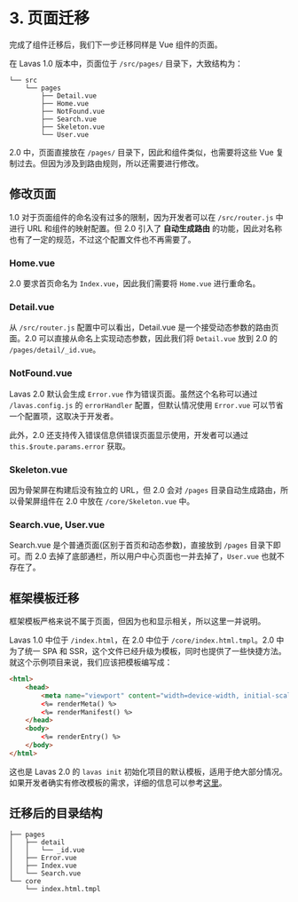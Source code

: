 # 3. 页面迁移

完成了组件迁移后，我们下一步迁移同样是 Vue 组件的页面。

在 Lavas 1.0 版本中，页面位于 `/src/pages/` 目录下，大致结构为：

```
└── src
    └── pages
        ├── Detail.vue
        ├── Home.vue
        ├── NotFound.vue
        ├── Search.vue
        ├── Skeleton.vue
        └── User.vue
```

2.0 中，页面直接放在 `/pages/` 目录下，因此和组件类似，也需要将这些 Vue 复制过去。但因为涉及到路由规则，所以还需要进行修改。

## 修改页面

1.0 对于页面组件的命名没有过多的限制，因为开发者可以在 `/src/router.js` 中进行 URL 和组件的映射配置。但 2.0 引入了 __自动生成路由__ 的功能，因此对名称也有了一定的规范，不过这个配置文件也不再需要了。

### Home.vue

2.0 要求首页命名为 `Index.vue`，因此我们需要将 `Home.vue` 进行重命名。

### Detail.vue

从 `/src/router.js` 配置中可以看出，Detail.vue 是一个接受动态参数的路由页面。2.0 可以直接从命名上实现动态参数，因此我们将 `Detail.vue` 放到 2.0 的 `/pages/detail/_id.vue`。

### NotFound.vue

Lavas 2.0 默认会生成 `Error.vue` 作为错误页面。虽然这个名称可以通过 `/lavas.config.js` 的 `errorHandler` 配置，但默认情况使用 `Error.vue` 可以节省一个配置项，这取决于开发者。

此外，2.0 还支持传入错误信息供错误页面显示使用，开发者可以通过 `this.$route.params.error` 获取。

### Skeleton.vue

因为骨架屏在构建后没有独立的 URL，但 2.0 会对 `/pages` 目录自动生成路由，所以骨架屏组件在 2.0 中放在 `/core/Skeleton.vue` 中。

### Search.vue, User.vue

Search.vue 是个普通页面(区别于首页和动态参数)，直接放到 `/pages` 目录下即可。而 2.0 去掉了底部通栏，所以用户中心页面也一并去掉了，`User.vue` 也就不存在了。

## 框架模板迁移

框架模板严格来说不属于页面，但因为也和显示相关，所以这里一并说明。

Lavas 1.0 中位于 `/index.html`，在 2.0 中位于 `/core/index.html.tmpl`。2.0 中为了统一 SPA 和 SSR，这个文件已经升级为模板，同时也提供了一些快捷方法。就这个示例项目来说，我们应该把模板编写成：

```html
<html>
    <head>
        <meta name="viewport" content="width=device-width, initial-scale=1">
        <%= renderMeta() %>
        <%= renderManifest() %>
    </head>
    <body>
        <%= renderEntry() %>
    </body>
</html>
```

这也是 Lavas 2.0 的 `lavas init` 初始化项目的默认模板，适用于绝大部分情况。如果开发者确实有修改模板的需求，详细的信息可以参考[这里](/guide/v2/advanced/core#indexhtmltmpl)。

## 迁移后的目录结构

```
├── pages
│   ├── detail
│   │   └── _id.vue
│   ├── Error.vue
│   ├── Index.vue
│   └── Search.vue
└── core
    └── index.html.tmpl
```
